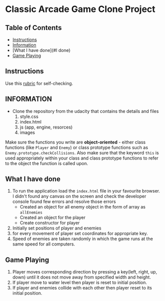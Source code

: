 # Classic Arcade Game Clone Project

## Table of Contents

-   [Instructions](#instructions)
-   [Information](<#project details>)
-   [What I have done](#I done)
-   [Game Playing](<#how to play>)

## Instructions

Use this [rubric](https://review.udacity.com/#!/rubrics/15/view) for self-checking.

## INFORMATION

-   Clone the repository from the udacity that contains the details and files
    1.  style.css
    2.  index.html
    3.  js (app, engine, resorces)
    4.  images

Make sure the functions you write are **object-oriented** - either class functions (like `Player` and `Enemy`) or class prototype functions such as `Enemy.prototype.checkCollisions`. Also make sure that the keyword `this` is used appropriately within your class and class prototype functions to refer to the object the function is called upon.

## What I have done

1.  To run the application load the `index.html` file in your favourite
    browser. I didn't found any canvas on the screen and check the developer console found few errors and resolve those errors
    -   Created an object for all enemy object in the form of array as `allEnemies`
    -   Created an object for the player
    -   Create constructor for player
2.  Initially set positions of player and enemies
3.  for every movement of player set coordinates for appropriate key.
4.  Speed of enemies are taken randomly in which the game runs at the same speed for all computers.

## Game Playing

1.  Player moves corresponding direction by pressing a key(left, right, up, down) until it does not move away from specified width and height.
2.  If player move to water level then player is reset to initial position.
3.  If player and enemies collide with each other then player reset to its initial position.
